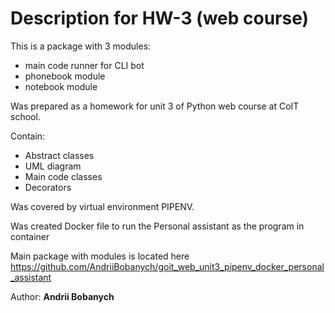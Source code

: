 # Description for HW-3 (web course)

This is a package with 3 modules:
 - main code runner for CLI bot
 - phonebook module
 - notebook module

Was prepared as a homework for unit 3 of Python web course at CoIT school.

Contain:  
 - Abstract classes
 - UML diagram
 - Main code classes
 - Decorators

Was covered by virtual environment PIPENV.

Was created Docker file to run the Personal assistant as the program in container

Main package with modules is located here  
https://github.com/AndriiBobanych/goit_web_unit3_pipenv_docker_personal_assistant


Author: <b>Andrii Bobanych<b>